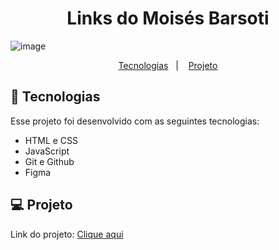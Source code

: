 <h1 align="center"> Links do Moisés Barsoti </h1>

![image](https://github.com/moisesBarsoti/MeusLinks/assets/146322015/6016bebe-4816-434f-85c2-d60e69fbf362)





<p align="center">
  <a href="#-tecnologias">Tecnologias</a>&nbsp;&nbsp;&nbsp;|&nbsp;&nbsp;&nbsp;
  <a href="#-projeto">Projeto</a>

<br>

## 🚀 Tecnologias

Esse projeto foi desenvolvido com as seguintes tecnologias:

- HTML e CSS
- JavaScript
- Git e Github
- Figma

## 💻 Projeto

<p>Link do projeto: <a href="https://moisesbarsoti.github.io/MeusLinks/">Clique aqui</a><p>
